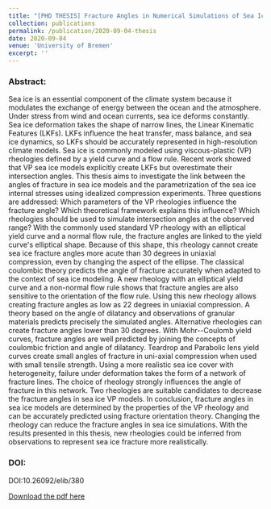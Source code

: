 ```yaml
---
title: "[PHD THESIS] Fracture Angles in Numerical Simulations of Sea Ice with Viscous-Plastic Rheologies"
collection: publications
permalink: /publication/2020-09-04-thesis
date: 2020-09-04
venue: 'University of Bremen'
excerpt: ''
---
```


### Abstract:

Sea ice is an essential component of the climate system because it modulates the exchange of energy between the ocean and the atmosphere. Under stress from wind and ocean currents, sea ice deforms constantly. Sea ice deformation takes the shape of narrow lines, the Linear Kinematic Features (LKFs). LKFs influence the heat transfer, mass balance, and sea ice dynamics, so LKFs should be accurately represented in high-resolution climate models. Sea ice is commonly modeled using viscous-plastic (VP) rheologies defined by a yield curve and a flow rule. Recent work showed that VP sea ice models explicitly create LKFs but overestimate their intersection angles. This thesis aims to investigate the link between the angles of fracture in sea ice models and the parametrization of the sea ice internal stresses using idealized compression experiments. Three questions are addressed: Which parameters of the VP rheologies influence the fracture angle? Which theoretical framework explains this influence? Which rheologies should be used to simulate intersection angles at the observed range? With the commonly used standard VP rheology with an elliptical yield curve and a normal flow rule, the fracture angles are linked to the yield curve's elliptical shape. Because of this shape, this rheology cannot create sea ice fracture angles more acute than 30 degrees in uniaxial compression, even by changing the aspect of the ellipse. The classical coulombic theory predicts the angle of fracture accurately when adapted to the context of sea ice modeling. A new rheology with an elliptical yield curve and a non-normal flow rule shows that fracture angles are also sensitive to the orientation of the flow rule. Using this new rheology allows creating fracture angles as low as 22 degrees in uniaxial compression. A theory based on the angle of dilatancy and observations of granular materials predicts precisely the simulated angles. Alternative rheologies can create fracture angles lower than 30 degrees. With Mohr--Coulomb yield curves, fracture angles are well predicted by joining the concepts of coulombic friction and angle of dilatancy. Teardrop and Parabolic lens yield curves create small angles of fracture in uni-axial compression when used with small tensile strength. Using a more realistic sea ice cover with heterogeneity, failure under deformation takes the form of a network of fracture lines. The choice of rheology strongly influences the angle of fracture in this network. Two rheologies are suitable candidates to decrease the fracture angles in sea ice VP models. In conclusion, fracture angles in sea ice models are determined by the properties of the VP rheology and can be accurately predicted using fracture orientation theory. Changing the rheology can reduce the fracture angles in sea ice simulations. With the results presented in this thesis, new rheologies could be inferred from observations to represent sea ice fracture more realistically.

### DOI:

DOI:10.26092/elib/380

[Download the pdf here](https://doi.org/10.26092/elib/380)
